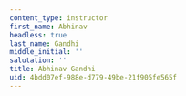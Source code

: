 ```yaml
---
content_type: instructor
first_name: Abhinav
headless: true
last_name: Gandhi
middle_initial: ''
salutation: ''
title: Abhinav Gandhi
uid: 4bdd07ef-988e-d779-49be-21f905fe565f
---
```

